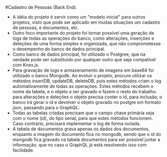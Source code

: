 #Cadastro de Pessoas (Back End).
- A idéia do projeto é servir como um "modelo inicial" para outros projetos, visto que pode ser aplicado em muitas situações um cadastro de pessoas, e documentos, etc.
- Outro foco importante do projeto foi tornar possível uma geração de logs de todas as operações do banco, como alterações, inserções e deleções de uma forma simples e organizada, que não comprometesse o desempenho do banco de dados principal.
- Como banco de dados principal, foi utilizado o Postgree, que na verdade pode ser substituido por qualquer outro que seja compatível com Knex.js.
- Para gravação de logs e armazenamento de imagens em base64 foi utilizado o banco Mongodb. Ao evoluir o projeto, procure utilizar os métodos insertDB, updateDB, deleteDB, pois estes métodos criam o log automativamente de todas as operações. Estes métodos recebem o nome da tabela, e o objeto a ser gravado e fazem o resto do trabalho. para alterações e deleções o objeto precisa conter o id, para inclusão, o banco irá gerar o id e devolver o objeto gravado no postgre em formato json, passando para o GraphQL.
- Todas as tabelas criadas precisam que o campo chave primária seja com o nome (id), do tipo serial, para que estes métodos funcionem. Caso contrário, precisará implementar o log de forma isolada.
- A tabela de documentos grava apenas os dados dos documentos, enquanto a imagem do documento fica no mongodb, sendo que o id do mongodb fica gravado na tabela documentos para ser possível juntar a informação, que no caso o GraphQL já está resolvendo isso com facilidade.
